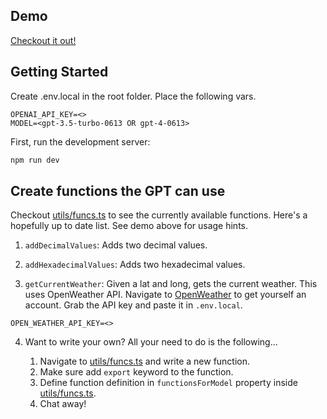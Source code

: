 ## Demo
[Checkout it out!](https://www.loom.com/share/7ba244f2ca3046b4b549d025ab52d6ad)

## Getting Started

Create .env.local in the root folder. Place the following vars.
```
OPENAI_API_KEY=<>
MODEL=<gpt-3.5-turbo-0613 OR gpt-4-0613>
```

First, run the development server:

```bash
npm run dev
```

## Create functions the GPT can use
Checkout [utils/funcs.ts](utils/funcs.ts) to see the currently available functions. Here's a hopefully up to date list. See demo above for usage hints.

1. `addDecimalValues`:
Adds two decimal values.

2. `addHexadecimalValues`:
Adds two hexadecimal values.

3. `getCurrentWeather`:
Given a lat and long, gets the current weather.
This uses OpenWeather API. Navigate to [OpenWeather](https://home.openweathermap.org/users/sign_in) to get yourself an account. Grab the API key and paste it in `.env.local`.
```
OPEN_WEATHER_API_KEY=<>
```

4. Want to write your own? All your need to do is the following...

    1. Navigate to [utils/funcs.ts](utils/funcs.ts) and write a new function.
    2. Make sure add `export` keyword to the function.
    3. Define function definition in `functionsForModel` property inside [utils/funcs.ts](utils/funcs.ts).
    4. Chat away!